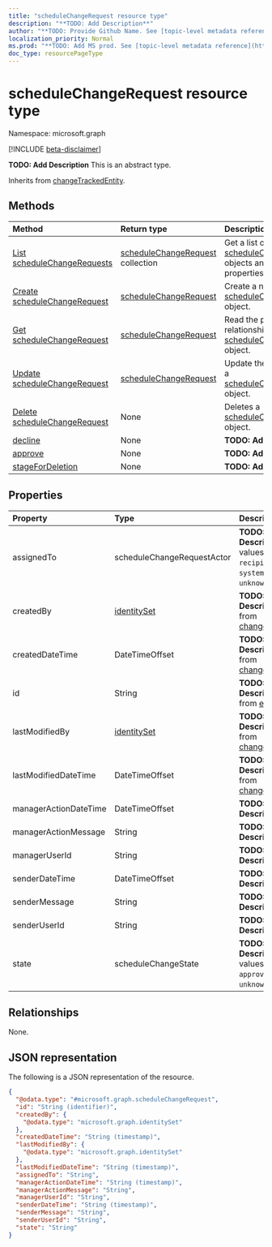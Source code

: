 ```yaml
---
title: "scheduleChangeRequest resource type"
description: "**TODO: Add Description**"
author: "**TODO: Provide Github Name. See [topic-level metadata reference](https://msgo.azurewebsites.net/add/document/guidelines/metadata.html#topic-level-metadata)**"
localization_priority: Normal
ms.prod: "**TODO: Add MS prod. See [topic-level metadata reference](https://msgo.azurewebsites.net/add/document/guidelines/metadata.html#topic-level-metadata)**"
doc_type: resourcePageType
---
```


# scheduleChangeRequest resource type

Namespace: microsoft.graph

[!INCLUDE [beta-disclaimer](../../includes/beta-disclaimer.md)]

**TODO: Add Description**
This is an abstract type.


Inherits from [changeTrackedEntity](../resources/changetrackedentity.md).

## Methods
|Method|Return type|Description|
|:---|:---|:---|
|[List scheduleChangeRequests](../api/schedulechangerequest-list.md)|[scheduleChangeRequest](../resources/schedulechangerequest.md) collection|Get a list of the [scheduleChangeRequest](../resources/schedulechangerequest.md) objects and their properties.|
|[Create scheduleChangeRequest](../api/schedulechangerequest-create.md)|[scheduleChangeRequest](../resources/schedulechangerequest.md)|Create a new [scheduleChangeRequest](../resources/schedulechangerequest.md) object.|
|[Get scheduleChangeRequest](../api/schedulechangerequest-get.md)|[scheduleChangeRequest](../resources/schedulechangerequest.md)|Read the properties and relationships of a [scheduleChangeRequest](../resources/schedulechangerequest.md) object.|
|[Update scheduleChangeRequest](../api/schedulechangerequest-update.md)|[scheduleChangeRequest](../resources/schedulechangerequest.md)|Update the properties of a [scheduleChangeRequest](../resources/schedulechangerequest.md) object.|
|[Delete scheduleChangeRequest](../api/schedulechangerequest-delete.md)|None|Deletes a [scheduleChangeRequest](../resources/schedulechangerequest.md) object.|
|[decline](../api/schedulechangerequest-decline.md)|None|**TODO: Add Description**|
|[approve](../api/schedulechangerequest-approve.md)|None|**TODO: Add Description**|
|[stageForDeletion](../api/schedulechangerequest-stagefordeletion.md)|None|**TODO: Add Description**|

## Properties
|Property|Type|Description|
|:---|:---|:---|
|assignedTo|scheduleChangeRequestActor|**TODO: Add Description**. Possible values are: `sender`, `recipient`, `manager`, `system`, `unknownFutureValue`.|
|createdBy|[identitySet](../resources/identityset.md)|**TODO: Add Description** Inherited from [changeTrackedEntity](../resources/changetrackedentity.md).|
|createdDateTime|DateTimeOffset|**TODO: Add Description** Inherited from [changeTrackedEntity](../resources/changetrackedentity.md).|
|id|String|**TODO: Add Description** Inherited from [entity](../resources/entity.md).|
|lastModifiedBy|[identitySet](../resources/identityset.md)|**TODO: Add Description** Inherited from [changeTrackedEntity](../resources/changetrackedentity.md).|
|lastModifiedDateTime|DateTimeOffset|**TODO: Add Description** Inherited from [changeTrackedEntity](../resources/changetrackedentity.md).|
|managerActionDateTime|DateTimeOffset|**TODO: Add Description**|
|managerActionMessage|String|**TODO: Add Description**|
|managerUserId|String|**TODO: Add Description**|
|senderDateTime|DateTimeOffset|**TODO: Add Description**|
|senderMessage|String|**TODO: Add Description**|
|senderUserId|String|**TODO: Add Description**|
|state|scheduleChangeState|**TODO: Add Description**. Possible values are: `pending`, `approved`, `declined`, `unknownFutureValue`.|

## Relationships
None.

## JSON representation
The following is a JSON representation of the resource.
<!-- {
  "blockType": "resource",
  "keyProperty": "id",
  "@odata.type": "microsoft.graph.scheduleChangeRequest",
  "baseType": "microsoft.graph.changeTrackedEntity",
  "openType": false
}
-->
``` json
{
  "@odata.type": "#microsoft.graph.scheduleChangeRequest",
  "id": "String (identifier)",
  "createdBy": {
    "@odata.type": "microsoft.graph.identitySet"
  },
  "createdDateTime": "String (timestamp)",
  "lastModifiedBy": {
    "@odata.type": "microsoft.graph.identitySet"
  },
  "lastModifiedDateTime": "String (timestamp)",
  "assignedTo": "String",
  "managerActionDateTime": "String (timestamp)",
  "managerActionMessage": "String",
  "managerUserId": "String",
  "senderDateTime": "String (timestamp)",
  "senderMessage": "String",
  "senderUserId": "String",
  "state": "String"
}
```

